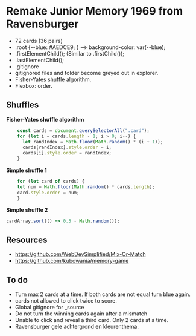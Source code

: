 # Remake Junior Memory 1969 from Ravensburger

* 72 cards (36 pairs)
* :root {--blue: #AEDCE9; } --> background-color: var(--blue);
* .firstElementChild(); (Similar to .firstChild());
* .lastElementChild();
* .gitignore
* gitignored files and folder become greyed out in explorer.
* Fisher-Yates shuffle algorithm.
* Flexbox: order. 

## Shuffles
<strong>Fisher-Yates shuffle algorithm</strong>

```javascript
    const cards = document.querySelectorAll(".card");
    for (let i = cards.length - 1; i > 0; i--) {
      let randIndex = Math.floor(Math.random() * (i + 1));
      cards[randIndex].style.order = i;
      cards[i].style.order = randIndex;
    }
```

<strong>Simple shuffle 1</strong>

```javascript
    for (let card of cards) {
    let num = Math.floor(Math.random() * cards.length);
    card.style.order = num;
    }
```

<strong>Simple shuffle 2</strong>

```javascript
cardArray.sort(() => 0.5 - Math.random());
```


## Resources
* https://github.com/WebDevSimplified/Mix-Or-Match
* https://github.com/kubowania/memory-game

## To do
* Turn max 2 cards at a time. If both cards are not equal turn blue again.
* cards not allowed to click twice to score.
* Global gitignore for _source
* Do not turn the winning cards again after a mismatch
* Unable to click and reveal a third card. Only 2 cards at a time.
* Ravensburger gele achtergrond en kleurenthema.